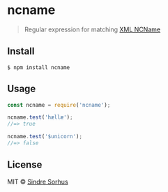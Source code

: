 # ncname

> Regular expression for matching [XML NCName](http://www.w3.org/TR/1999/REC-xml-names-19990114/#NT-NCName)


## Install

```
$ npm install ncname
```


## Usage

```js
const ncname = require('ncname');

ncname.test('hællæ');
//=> true

ncname.test('$unicorn');
//=> false
```


## License

MIT © [Sindre Sorhus](https://sindresorhus.com)
